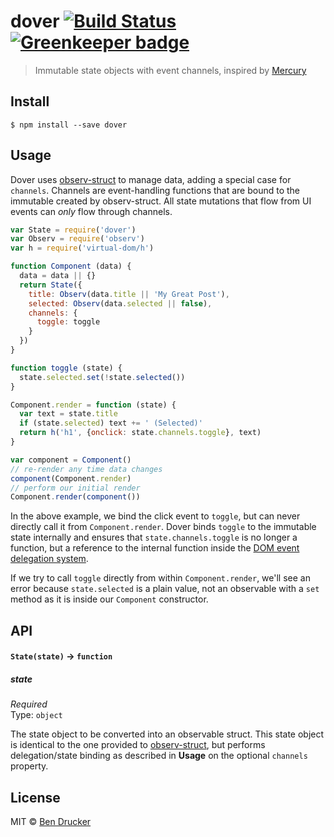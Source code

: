 # dover [![Build Status](https://travis-ci.org/bendrucker/dover.svg?branch=master)](https://travis-ci.org/bendrucker/dover) [![Greenkeeper badge](https://badges.greenkeeper.io/bendrucker/dover.svg)](https://greenkeeper.io/)

> Immutable state objects with event channels, inspired by [Mercury](https://github.com/raynos/mercury)

## Install

```
$ npm install --save dover
```

## Usage

Dover uses [observ-struct](https://github.com/raynos/observ-struct) to manage data, adding a special case for `channels`. Channels are event-handling functions that are bound to the immutable created by observ-struct. All state mutations that flow from UI events can *only* flow through channels.

```js
var State = require('dover')
var Observ = require('observ')
var h = require('virtual-dom/h')

function Component (data) {
  data = data || {}
  return State({
    title: Observ(data.title || 'My Great Post'),
    selected: Observ(data.selected || false),
    channels: {
      toggle: toggle
    }  
  })
}

function toggle (state) {
  state.selected.set(!state.selected())
}

Component.render = function (state) {
  var text = state.title
  if (state.selected) text += ' (Selected)'
  return h('h1', {onclick: state.channels.toggle}, text)
}

var component = Component()
// re-render any time data changes
component(Component.render)
// perform our initial render
Component.render(component())
```

In the above example, we bind the click event to `toggle`, but can never directly call it from `Component.render`. Dover binds `toggle` to the immutable state internally and ensures that `state.channels.toggle` is no longer a function, but a reference to the internal function inside the [DOM event delegation system](https://github.com/raynos/dom-delegator).

If we try to call `toggle` directly from within `Component.render`, we'll see an error because `state.selected` is a plain value, not an observable with a `set` method as it is inside our `Component` constructor.

## API

#### `State(state)` -> `function`

##### state

*Required*  
Type: `object`

The state object to be converted into an observable struct. This state object is identical to the one provided to [observ-struct](https://github.com/raynos/observ-struct), but performs delegation/state binding as described in **Usage** on the optional `channels` property.

## License

MIT © [Ben Drucker](http://bendrucker.me)
